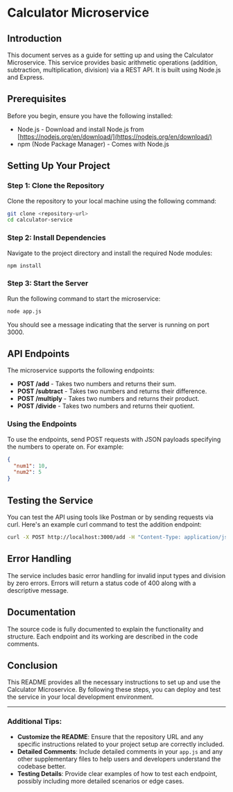 

# Calculator Microservice

## Introduction
This document serves as a guide for setting up and using the Calculator Microservice. This service provides basic arithmetic operations (addition, subtraction, multiplication, division) via a REST API. It is built using Node.js and Express.

## Prerequisites
Before you begin, ensure you have the following installed:
- Node.js - Download and install Node.js from [https://nodejs.org/en/download/](https://nodejs.org/en/download/)
- npm (Node Package Manager) - Comes with Node.js

## Setting Up Your Project

### Step 1: Clone the Repository
Clone the repository to your local machine using the following command:
```bash
git clone <repository-url>
cd calculator-service
```

### Step 2: Install Dependencies
Navigate to the project directory and install the required Node modules:
```bash
npm install
```

### Step 3: Start the Server
Run the following command to start the microservice:
```bash
node app.js
```
You should see a message indicating that the server is running on port 3000.

## API Endpoints
The microservice supports the following endpoints:
- **POST /add** - Takes two numbers and returns their sum.
- **POST /subtract** - Takes two numbers and returns their difference.
- **POST /multiply** - Takes two numbers and returns their product.
- **POST /divide** - Takes two numbers and returns their quotient.

### Using the Endpoints
To use the endpoints, send POST requests with JSON payloads specifying the numbers to operate on. For example:
```json
{
  "num1": 10,
  "num2": 5
}
```

## Testing the Service
You can test the API using tools like Postman or by sending requests via curl. Here's an example curl command to test the addition endpoint:
```bash
curl -X POST http://localhost:3000/add -H "Content-Type: application/json" -d '{"num1": 10, "num2": 5}'
```

## Error Handling
The service includes basic error handling for invalid input types and division by zero errors. Errors will return a status code of 400 along with a descriptive message.

## Documentation
The source code is fully documented to explain the functionality and structure. Each endpoint and its working are described in the code comments.

## Conclusion
This README provides all the necessary instructions to set up and use the Calculator Microservice. By following these steps, you can deploy and test the service in your local development environment.

---

### Additional Tips:
- **Customize the README**: Ensure that the repository URL and any specific instructions related to your project setup are correctly included.
- **Detailed Comments**: Include detailed comments in your `app.js` and any other supplementary files to help users and developers understand the codebase better.
- **Testing Details**: Provide clear examples of how to test each endpoint, possibly including more detailed scenarios or edge cases.
